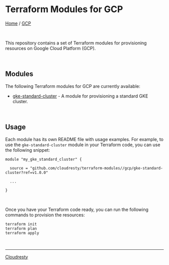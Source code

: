 # Terraform Modules for GCP

[Home](../README.md) / [GCP](./README.md)

&nbsp;

This repository contains a set of Terraform modules for provisioning resources on Google Cloud Platform (GCP).

&nbsp;

## Modules

The following Terraform modules for GCP are currently available:

* [gke-standard-cluster](./gke-standard-cluster/README.md) - A module for provisioning a standard GKE cluster.

&nbsp;

## Usage

Each module has its own README file with usage examples. For example, to use the `gke-standard-cluster` module in your Terraform code, you can use the following snippet:

```hcl
module "my_gke_standard_cluster" {

  source = "github.com/cloudresty/terraform-modules//gcp/gke-standard-cluster?ref=v1.0.0"

  ...

}
```

&nbsp;

Once you have your Terraform code ready, you can run the following commands to provision the resources:

```shell
terraform init
terraform plan
terraform apply
```

&nbsp;

---

[Cloudresty](https://cloudresty.com/)
